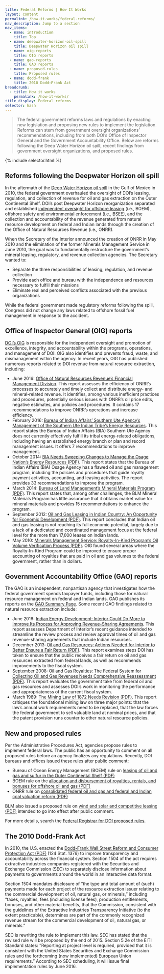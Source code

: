 ```yaml
---
title: Federal Reforms | How It Works
layout: content
permalink: /how-it-works/federal-reforms/
nav_description: Jump to a section
nav_items:
  - name: introduction
    title: Top
  - name: deepwater-horizon-oil-spill
    title: Deepwater Horizon oil spill
  - name: oig-reports
    title: OIG reports
  - name: gao-reports
    title: GAO reports
  - name: proposed-rules
    title: Proposed rules
  - name: dodd-frank
    title: 2010 Dodd–Frank Act
breadcrumb:
  - title: How it works
    permalink: /how-it-works/
title_display: Federal reforms
selector: hash
---
```


> The federal government reforms laws and regulations by enacting new legislation and proposing new rules to implement the legislation. Reforms can stem from government oversight organizations’ recommendations, including from both DOI’s Office of Inspector General and the Government Accountability Office. Below are reforms following the Deep Water Horizon oil spill, recent findings from government oversight organizations, and proposed rules.

{% include selector.html %}

<h2 id="deepwater-horizon-oil-spill">Reforms following the Deepwater Horizon oil spill</h2>

In the aftermath of the [Deep Water Horizon oil spill](http://www.gpo.gov/fdsys/pkg/GPO-OILCOMMISSION/pdf/GPO-OILCOMMISSION.pdf) in the Gulf of Mexico in 2010, the federal government overhauled the oversight of DOI’s leasing, regulation, and collection of revenue for oil and gas extraction on the Outer Continental Shelf. DOI’s post Deepwater Horizon reorganization separated and established [independent oversight for offshore leasing](http://www.boem.gov/Reforms-since-the-Deepwater-Horizon-Tragedy/) (i.e., BOEM), offshore safety and environmental enforcement (i.e., BSEE), and the collection and accountability of the revenue generated from natural resource development on federal and Indian lands through the creation of the Office of Natural Resources Revenue (i.e., ONRR).

When the Secretary of the Interior announced the creation of ONRR in May 2010 and the elimination of the former Minerals Management Service in June 2010, the goal was to fundamentally restructure the government’s mineral leasing, regulatory, and revenue collection agencies. The Secretary wanted to:

* Separate the three responsibilities of leasing, regulation, and revenue collection
* Provide each office and bureau with the independence and resources necessary to fulfill their missions
* Eliminate real and perceived conflicts associated with the previous organizations

While the federal government made regulatory reforms following the spill, Congress did not change any laws related to offshore fossil fuel management in response to the accident.

<h2 id="oig-reports">Office of Inspector General (OIG) reports</h2>

[DOI’s OIG](https://www.doioig.gov/sites/doioig.gov/files/99-I-387.pdf) is responsible for the independent oversight and promotion of excellence, integrity, and accountability within the programs, operations, and management of DOI. OIG also identifies and prevents fraud, waste, and mismanagement within the agency. In recent years, OIG has published numerous reports related to DOI revenue from natural resource extraction, including:

* June 2016: [Office of Natural Resources Revenue’s Financial Management Division](https://www.doioig.gov/reports/financial-management-division-office-natural-resources-revenue). This report assesses the efficiency of ONRR’s processes to accurately and timely collect and distribute energy- and mineral-related revenue. It identifies, among various inefficient practices and procedures, potentially serious issues with ONRR’s oil price edits, negative estimates, and policies and procedures. It contains 17 recommendations to improve ONRR’s operations and increase efficiency. 
* February 2016: [Bureau of Indian Affairs’ Southern Ute Agency’s Management of the Southern Ute Indian Tribe’s Energy Resources](https://www.doioig.gov/reports/bureau-indian-affairs-southern-ute-agencys-management-southern-ute-indian-tribes-energy). This report states the Bureau of Indian Affairs (BIA) Southern Ute Agency does not currently effectively fulfill its tribal energy-related obligations, including having an established energy branch or plan and record management issues. It offers 7 recommendations to improve management.
* October 2014: [BIA Needs Sweeping Changes to Manage the Osage Nation’s Energy Resources (PDF)](https://www.doioig.gov/sites/doioig.gov/files/CR-EV-BIA-0002-2013Public1.pdf). This report states that the Bureau of Indian Affairs (BIA) Osage Agency has a flawed oil and gas management program, including the policies and procedures that guide royalty payment activities, accounting, and leasing activities. The report provides 33 recommendations to improve the program.
* March 2014: [Bureau of Land Management’s Mineral Materials Program (PDF)](https://www.doioig.gov/sites/doioig.gov/files/C-IN-BLM-0002-2012Public.pdf). This report states that, among other challenges, the BLM Mineral Materials Program has little assurance that it obtains market value for mineral materials and provides 15 recommendations to enhance the program.
* September 2012: [Oil and Gas Leasing in Indian Country: An Opportunity for Economic Development (PDF)](https://www.doioig.gov/sites/doioig.gov/files/CR-EV-BIA-0001-2011Public.pdf). This report concludes that Indian oil and gas leasing is not reaching its full economic potential, largely due to a lack of a dedicated and coordinated management focus at the federal level for the more than 17,000 leases on Indian lands.
* May 2010: [Minerals Management Service: Royalty-In-Kind Program’s Oil Volume Verification Process (PDF)](https://www.doioig.gov/sites/doioig.gov/files/2010-I-0021.pdf). OIG found several areas where the Royalty-In-Kind Program could be improved to ensure proper accounting of royalties that are paid in oil and gas volumes to the federal government, rather than in dollars.

<h2 id="gao-reports">Government Accountability Office (GAO) reports</h2>

The GAO is an independent, nonpartisan agency that investigates how the federal government spends taxpayer funds, including those for natural resource management on federal and Indian lands. GAO publishes its reports on the [GAO Summary Page](http://www.gao.gov/key_issues/oil_and_natural_gas/issue_summary). Some recent GAO findings related to natural resource extraction include:

* June 2016: [Indian Energy Development: Interior Could Do More to Improve Its Process for Approving Revenue-Sharing Agreements](http://www.gao.gov/products/GAO-16-553). This report assesses Department of Interior’s recent guidance intended to streamline the review process and review approval times of oil and gas revenue-sharing agreements that include Indian resources.
* December 2013: [Oil and Gas Resources: Actions Needed for Interior to Better Ensure a Fair Return (PDF)](http://gao.gov/assets/660/659515.pdf). This report examines steps DOI has taken to ensure that the public receives a fair return on oil and gas resources extracted from federal lands, as well as recommends improvements to the fiscal system.
* September 2008: [Oil and Gas Royalties: The Federal System for Collecting Oil and Gas Revenues Needs Comprehensive Reassessment (PDF)](http://www.gao.gov/new.items/d08691.pdf). This report evaluates the government take from federal oil and gas resources and assesses DOI’s work in monitoring the performance and appropriateness of the current fiscal system.
* March 1989: [The Mining Law of 1872 Needs Revision (PDF)](http://archive.gao.gov/d15t6/138159.pdf). This report critiques the foundational mining law on three major points: that the law’s annual work requirements need to be replaced, that the law forces the federal government to sell valuable land at nominal prices, and that the patent provision runs counter to other natural resource policies.


## New and proposed rules

Per the Administrative Procedures Act, agencies propose rules to implement federal laws. The public has an opportunity to comment on all proposed rules before an agency finalizes any regulations. Recently, DOI bureaus and offices issued these rules after public comment:

* Bureau of Ocean Energy Management (BOEM) rule on [leasing of oil and gas and sulfur in the Outer Continental Shelf (PDF)](https://www.boem.gov/81-FR-18112/)
* BOEM rule on the [allocation and disbursement of royalties, rentals, and bonuses for offshore oil and gas (PDF)](https://www.gpo.gov/fdsys/pkg/FR-2015-12-30/pdf/2015-32787.pdf)
* ONRR rule on [consolidated federal oil and gas and federal and Indian coal valuation reform (PDF)](https://www.gpo.gov/fdsys/pkg/FR-2016-07-01/pdf/2016-15420.pdf)

BLM also issued a proposed rule on [wind and solar and competitive leasing (PDF)](http://blmsolar.anl.gov/documents/docs/FR_Competitive_Leasing_Sep_30_2014.pdf) intended to go into effect after public comment.

For more details, search the [Federal Registrar for DOI proposed rules](https://www.federalregister.gov/articles/search?conditions%5Bpublication_date%5D%5Bis%5D=11%2F04%2F2015&conditions%5Bterm%5D=Department+of+the+Interior&conditions%5Btype%5D%5B%5D=PRORULE).

<h2 id="dodd-frank">The 2010 Dodd-Frank Act</h2>

In 2010, the U.S. enacted the [Dodd-Frank Wall Street Reform and Consumer Protection Act (PDF)](http://www.gpo.gov/fdsys/pkg/PLAW-111publ203/pdf/PLAW-111publ203.pdf) (124 Stat. 1376) to improve transparency and accountability across the financial system. Section 1504 of the act requires extractive industries companies registered with the Securities and Exchange Commission (SEC) to separately disclose information about payments to governments around the world in an interactive data format.

Section 1504 mandates disclosure of “the type and total amount of (such) payments made for each project of the resource extraction issuer relating to the commercial development of oil, natural gas, or minerals,” including “taxes, royalties, fees (including license fees), production entitlements, bonuses, and other material benefits, that the Commission, consistent with the guidelines of the Extractive Industries Transparency Initiative (to the extent practicable), determines are part of the commonly recognized revenue stream for the commercial development of oil, natural gas, or minerals.”

SEC is rewriting the rule to implement this law. SEC has stated that the revised rule will be proposed by the end of 2015. Section 5.2e of the EITI Standard states: “Reporting at project level is required, provided that it is consistent with the United States Securities and Exchange Commission rules and the forthcoming (now implemented) European Union requirements.” According to SEC scheduling, it will issue final implementation rules by June 2016.
